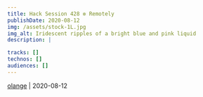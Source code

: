 ```yaml
---
title: Hack Session 428 ✼ Remotely
publishDate: 2020-08-12
img: /assets/stock-1L.jpg
img_alt: Iridescent ripples of a bright blue and pink liquid
description: |

tracks: []
technos: []
audiences: []
---
```




[olange](https://github.com/olange) | 2020-08-12


